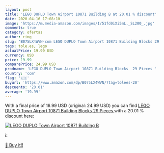 ```yaml
---
layout: post
title: 'LEGO DUPLO Town Airport 10871 Building B at 20.01 % discount'
date: 2020-04-16 17:08:10
image: 'https://m.media-amazon.com/images/I/51fd0iXi5mL._SL200_.jpg'
comments: true
category: ofertas
author: ring
slug: 'B075LX4WVN-com LEGO DUPLO Town Airport 10871 Building Blocks 29 Pieces'
tags: tole.es, lego
actualPrice: 19.99 USD
currency: USD
price: 19.99
comparePrice: 24.99 USD
prodname: 'LEGO DUPLO Town Airport 10871 Building Blocks  29 Pieces '
country: 'com'
flag: '🇺🇸'
buyurl: 'https://www.amazon.com/dp/B075LX4WVN/?tag=tolees-20'
descuento: '20.01'
average: '19.99'
---
```


With a final price of 19.99 USD (original: 24.99 USD) you can find [LEGO DUPLO Town Airport 10871 Building Blocks  29 Pieces ](https://www.amazon.com/dp/B075LX4WVN/?tag=tolees-20) with a  20.01 % discount here:

[![LEGO DUPLO Town Airport 10871 Building B](https://m.media-amazon.com/images/I/51fd0iXi5mL._SL200_.jpg)](https://www.amazon.com/dp/B075LX4WVN/?tag=tolees-20)

ℹ️:


[🛒 Buy it!!](https://www.amazon.com/dp/B075LX4WVN/?tag=tolees-20)
